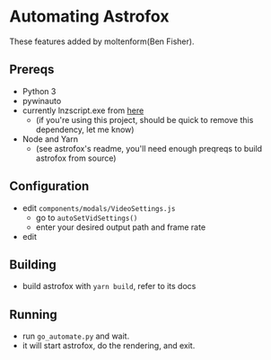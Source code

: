 # Automating Astrofox

These features added by moltenform(Ben Fisher).

## Prereqs

- Python 3
- pywinauto
- currently lnzscript.exe from [here](https://github.com/moltenform/lnzscript)
    - (if you're using this project, should be quick to remove this dependency, let me know)
- Node and Yarn
    - (see astrofox's readme, you'll need enough preqreqs to build astrofox from source)

## Configuration

- edit `components/modals/VideoSettings.js`
    - go to `autoSetVidSettings()`
    - enter your desired output path and frame rate
- edit 

## Building

- build astrofox with `yarn build`, refer to its docs

## Running

- run `go_automate.py` and wait.
- it will start astrofox, do the rendering, and exit.

